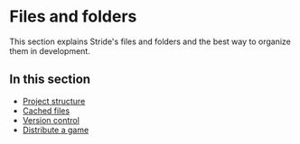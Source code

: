 # Files and folders

This section explains Stride's files and folders and the best way to organize them in development.

## In this section

* [Project structure](project-structure.md)
* [Cached files](cached-files.md)
* [Version control](version-control.md)
* [Distribute a game](distribute-a-game.md)